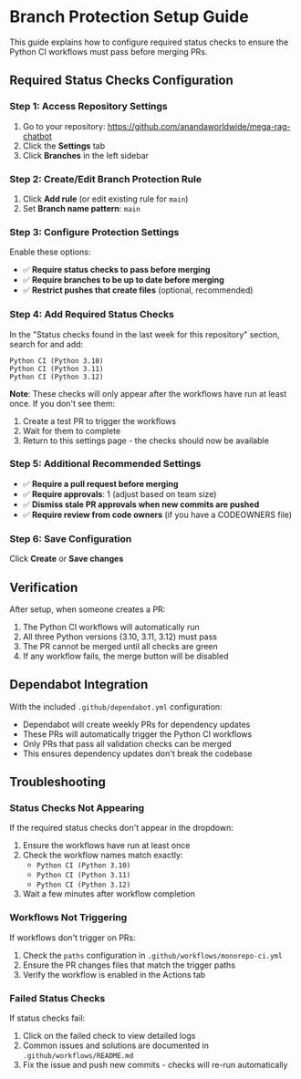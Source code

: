 # Branch Protection Setup Guide

This guide explains how to configure required status checks to ensure the Python CI workflows must pass before merging
PRs.

## Required Status Checks Configuration

### Step 1: Access Repository Settings

1. Go to your repository: <https://github.com/anandaworldwide/mega-rag-chatbot>
2. Click the **Settings** tab
3. Click **Branches** in the left sidebar

### Step 2: Create/Edit Branch Protection Rule

1. Click **Add rule** (or edit existing rule for `main`)
2. Set **Branch name pattern**: `main`

### Step 3: Configure Protection Settings

Enable these options:

- ✅ **Require status checks to pass before merging**
- ✅ **Require branches to be up to date before merging**
- ✅ **Restrict pushes that create files** (optional, recommended)

### Step 4: Add Required Status Checks

In the "Status checks found in the last week for this repository" section, search for and add:

```text
Python CI (Python 3.10)
Python CI (Python 3.11)
Python CI (Python 3.12)
```

**Note**: These checks will only appear after the workflows have run at least once. If you don't see them:

1. Create a test PR to trigger the workflows
2. Wait for them to complete
3. Return to this settings page - the checks should now be available

### Step 5: Additional Recommended Settings

- ✅ **Require a pull request before merging**
- ✅ **Require approvals**: 1 (adjust based on team size)
- ✅ **Dismiss stale PR approvals when new commits are pushed**
- ✅ **Require review from code owners** (if you have a CODEOWNERS file)

### Step 6: Save Configuration

Click **Create** or **Save changes**

## Verification

After setup, when someone creates a PR:

1. The Python CI workflows will automatically run
2. All three Python versions (3.10, 3.11, 3.12) must pass
3. The PR cannot be merged until all checks are green
4. If any workflow fails, the merge button will be disabled

## Dependabot Integration

With the included `.github/dependabot.yml` configuration:

- Dependabot will create weekly PRs for dependency updates
- These PRs will automatically trigger the Python CI workflows
- Only PRs that pass all validation checks can be merged
- This ensures dependency updates don't break the codebase

## Troubleshooting

### Status Checks Not Appearing

If the required status checks don't appear in the dropdown:

1. Ensure the workflows have run at least once
2. Check the workflow names match exactly:
   - `Python CI (Python 3.10)`
   - `Python CI (Python 3.11)`
   - `Python CI (Python 3.12)`
3. Wait a few minutes after workflow completion

### Workflows Not Triggering

If workflows don't trigger on PRs:

1. Check the `paths` configuration in `.github/workflows/monorepo-ci.yml`
2. Ensure the PR changes files that match the trigger paths
3. Verify the workflow is enabled in the Actions tab

### Failed Status Checks

If status checks fail:

1. Click on the failed check to view detailed logs
2. Common issues and solutions are documented in `.github/workflows/README.md`
3. Fix the issue and push new commits - checks will re-run automatically

